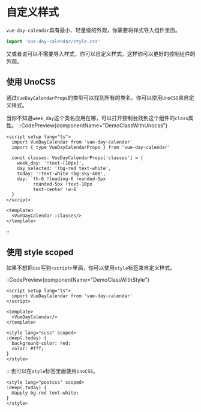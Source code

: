 # 自定义样式

`vue-day-calendar`具有最小、轻量级的外观，你需要将样式导入组件里面。

```ts
import 'vue-day-calendar/style.css'
```

又或者说可以不需要导入样式，你可以自定义样式，这样你可以更好的控制组件的外观。

## 使用 UnoCSS

通过`VueDayCalendarProps`的类型可以找到所有的类名，你可以使用`UnoCSS`来自定义样式。

当你不知道`week_day`这个类名应用在哪，可以打开控制台找到这个组件的`class`属性。
::CodePreview{componentName="DemoClassWithUnocss"}

```vue
<script setup lang="ts">
  import VueDayCalendar from 'vue-day-calendar'
  import { type VueDayCalendarProps } from 'vue-day-calendar'

  const classes: VueDayCalendarProps['classes'] = {
    week_day: '!text-[10px]',
    day_selected: '!bg-red text-white',
    today: '!text-white !bg-sky-400',
    day: `!h-6 !leading-6 rounded-5px 
          rounded-5px !text-10px 
          text-center !w-6`
  }
</script>

<template>
  <VueDayCalendar :classes/>
</template>
```

::

## 使用 style scoped

如果不想把`css`写到`<script>`里面，你可以使用`style`标签来自定义样式。

::CodePreview{componentName="DemoClassWithStyle"}

```vue
<script setup lang="ts">
  import VueDayCalendar from 'vue-day-calendar'
</script>

<template>
  <VueDayCalendar/>
</template>

<style lang="scss" scoped>
:deep(.today) {
  background-color: red;
  color: #fff;
}
</style>
```

::
也可以在`style`标签里面使用`UnoCSS`。

```vue
<style lang="postcss" scoped>
:deep(.today) {
  @apply bg-red text-white;
}
</style>
```


